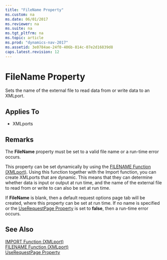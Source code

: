 ```yaml
---
title: "FileName Property"
ms.custom: na
ms.date: 06/01/2017
ms.reviewer: na
ms.suite: na
ms.tgt_pltfrm: na
ms.topic: article
ms.prod: "dynamics-nav-2017"
ms.assetid: 3e0784ae-24f0-406b-814c-07e2d16839d8
caps.latest.revision: 12
---
```

# FileName Property
Sets the name of the external file to read data from or write data to an XMLport.  
  
## Applies To  
  
-   XMLports  
  
## Remarks  
 The **FileName** property must be set to a valid file name or a run-time error occurs.  
  
 This property can be set dynamically by using the [FILENAME Function \(XMLport\)](FILENAME-Function--XMLport-.md). Using this function together with the Import function, you can create XMLports that are dynamic. This means that they can determine whether data is input or output at run time, and the name of the external file to read from or write to can also be set at run time.  
  
 If **FileName** is blank, then a default request options page tab will be created, where this property can be set at run time. If no name is specified or the [UseRequestPage Property](UseRequestPage-Property.md) is set to **false**, then a run-time error occurs.  
  
## See Also  
 [IMPORT Function \(XMLport\)](IMPORT-Function--XMLport-.md)   
 [FILENAME Function \(XMLport\)](FILENAME-Function--XMLport-.md)   
 [UseRequestPage Property](UseRequestPage-Property.md)